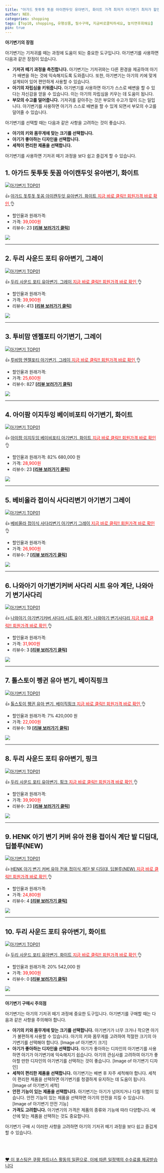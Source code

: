 ```yaml
---
title: "아가드 돗투돗 돗꼼 아이캔두잇 유아변기, 화이트 가격 최저가 아기변기 최저가 할인가격 추천"
author: NEO.
categories: shopping
tags: [Top10, shopping, 유행상품, 필수구매, 지금바로클릭하세요, 놓치면후회해요]
pin: true
---
```

**아기변기의 장점**

아기변기는 기저귀를 떼는 과정에 도움이 되는 중요한 도구입니다. 아기변기를 사용하면 다음과 같은 장점이 있습니다.

* **기저귀 떼기 과정을 촉진합니다.** 아기변기는 기저귀와는 다른 환경을 제공하여 아기가 배변을 하는 것에 익숙해지도록 도와줍니다. 또한, 아기변기는 아기의 키에 맞게 설계되어 있어 편안하게 사용할 수 있습니다.
* **아기의 자립심을 키워줍니다.** 아기변기를 사용하면 아기가 스스로 배변을 할 수 있다는 자신감을 얻을 수 있습니다. 이는 아기의 자립심을 키우는 데 도움이 됩니다.
* **부모의 수고를 덜어줍니다.** 기저귀를 갈아주는 것은 부모의 수고가 많이 드는 일입니다. 아기변기를 사용하면 아기가 스스로 배변을 할 수 있게 되면서 부모의 수고를 덜어줄 수 있습니다.

아기변기를 선택할 때는 다음과 같은 사항을 고려하는 것이 좋습니다.

* **아기의 키와 몸무게에 맞는 크기를 선택합니다.**
* **아기가 좋아하는 디자인을 선택합니다.**
* **세척이 편리한 제품을 선택합니다.**

아기변기를 사용하면 기저귀 떼기 과정을 보다 쉽고 즐겁게 할 수 있습니다.

   

## 1. 아가드 돗투돗 돗꼼 아이캔두잇 유아변기, 화이트

[![아기변기 TOP01](https://thumbnail9.coupangcdn.com/thumbnails/remote/490x490ex/image/retail/images/1763109379621938-0d12ecee-91bf-47e4-a6fa-b3de2d58d5fa.jpg)](https://link.coupang.com/re/AFFSDP?lptag=AF3617701&subid=GithubCoopas&pageKey=6143525601&traceid=V0-153&itemId=11804559288&vendorItemId=79078111791)


👍 [아가드 돗투돗 돗꼼 아이캔두잇 유아변기, 화이트 <font color=red> 지금 바로 클릭!! 회원가격 바로 확인 </font> ](https://link.coupang.com/re/AFFSDP?lptag=AF3617701&subid=GithubCoopas&pageKey=6143525601&traceid=V0-153&itemId=11804559288&vendorItemId=79078111791) 👌 


- 할인율과 원래가격: 
- 가격: <span style='color:red'>39,000원</span>
- 리뷰수: 23  [**[리뷰 보러가기 클릭]**](https://link.coupang.com/re/AFFSDP?lptag=AF3617701&subid=GithubCoopas&pageKey=6143525601&traceid=V0-153&itemId=11804559288&vendorItemId=79078111791)

[![](/discount_price.png)](https://link.coupang.com/re/AFFSDP?lptag=AF3617701&subid=GithubCoopas&pageKey=6143525601&traceid=V0-153&itemId=11804559288&vendorItemId=79078111791)

---


   

## 2. 두리 사운드 포티 유아변기, 그레이

[![아기변기 TOP01](https://thumbnail7.coupangcdn.com/thumbnails/remote/490x490ex/image/retail/images/2020/08/21/19/8/58567b0c-048b-4858-af04-aff443e1bdaf.jpg)](https://link.coupang.com/re/AFFSDP?lptag=AF3617701&subid=GithubCoopas&pageKey=2150004307&traceid=V0-153&itemId=3651197057&vendorItemId=71636688581)


👍 [두리 사운드 포티 유아변기, 그레이 <font color=red> 지금 바로 클릭!! 회원가격 바로 확인 </font> ](https://link.coupang.com/re/AFFSDP?lptag=AF3617701&subid=GithubCoopas&pageKey=2150004307&traceid=V0-153&itemId=3651197057&vendorItemId=71636688581) 👌 


- 할인율과 원래가격: 
- 가격: <span style='color:red'>39,900원</span>
- 리뷰수: 413  [**[리뷰 보러가기 클릭]**](https://link.coupang.com/re/AFFSDP?lptag=AF3617701&subid=GithubCoopas&pageKey=2150004307&traceid=V0-153&itemId=3651197057&vendorItemId=71636688581)

[![](/discount_price.png)](https://link.coupang.com/re/AFFSDP?lptag=AF3617701&subid=GithubCoopas&pageKey=2150004307&traceid=V0-153&itemId=3651197057&vendorItemId=71636688581)

---


   

## 3. 투비맘 엔젤포티 아기변기, 그레이

[![아기변기 TOP01](https://thumbnail10.coupangcdn.com/thumbnails/remote/490x490ex/image/retail/images/359158618713823-8b1a649a-7396-46a1-accc-039a5da5a20a.jpg)](https://link.coupang.com/re/AFFSDP?lptag=AF3617701&subid=GithubCoopas&pageKey=1149869142&traceid=V0-153&itemId=3073480193&vendorItemId=71061386695)


👍 [투비맘 엔젤포티 아기변기, 그레이 <font color=red> 지금 바로 클릭!! 회원가격 바로 확인 </font> ](https://link.coupang.com/re/AFFSDP?lptag=AF3617701&subid=GithubCoopas&pageKey=1149869142&traceid=V0-153&itemId=3073480193&vendorItemId=71061386695) 👌 


- 할인율과 원래가격: 
- 가격: <span style='color:red'>25,600원</span>
- 리뷰수: 827  [**[리뷰 보러가기 클릭]**](https://link.coupang.com/re/AFFSDP?lptag=AF3617701&subid=GithubCoopas&pageKey=1149869142&traceid=V0-153&itemId=3073480193&vendorItemId=71061386695)

[![](/discount_price.png)](https://link.coupang.com/re/AFFSDP?lptag=AF3617701&subid=GithubCoopas&pageKey=1149869142&traceid=V0-153&itemId=3073480193&vendorItemId=71061386695)

---


   

## 4. 아이팜 이지두잉 베이비포티 아기변기, 화이트

[![아기변기 TOP01](https://thumbnail7.coupangcdn.com/thumbnails/remote/490x490ex/image/vendor_inventory/6eaa/efdef4d55c7149fc70078ee8dfd3256ffdd6bbbdec1a4437b787dff40f51.jpg)](https://link.coupang.com/re/AFFSDP?lptag=AF3617701&subid=GithubCoopas&pageKey=108080477&traceid=V0-153&itemId=8168880516&vendorItemId=75457049974)


👍 [아이팜 이지두잉 베이비포티 아기변기, 화이트 <font color=red> 지금 바로 클릭!! 회원가격 바로 확인 </font> ](https://link.coupang.com/re/AFFSDP?lptag=AF3617701&subid=GithubCoopas&pageKey=108080477&traceid=V0-153&itemId=8168880516&vendorItemId=75457049974) 👌 


- 할인율과 원래가격: 82%  680,000   원
- 가격: <span style='color:red'>28,900원</span>
- 리뷰수: 23  [**[리뷰 보러가기 클릭]**](https://link.coupang.com/re/AFFSDP?lptag=AF3617701&subid=GithubCoopas&pageKey=108080477&traceid=V0-153&itemId=8168880516&vendorItemId=75457049974)

[![](/discount_price.png)](https://link.coupang.com/re/AFFSDP?lptag=AF3617701&subid=GithubCoopas&pageKey=108080477&traceid=V0-153&itemId=8168880516&vendorItemId=75457049974)

---


   

## 5. 베비올라 접이식 사다리변기 아기변기 그레이

[![아기변기 TOP01](https://thumbnail8.coupangcdn.com/thumbnails/remote/490x490ex/image/vendor_inventory/9e3d/fb6b93e7b30b988f62d951c0d4151f2aeb121ef007465e92cf11a51f44e3.png)](https://link.coupang.com/re/AFFSDP?lptag=AF3617701&subid=GithubCoopas&pageKey=7582079752&traceid=V0-153&itemId=20016836914&vendorItemId=87135091523)


👍 [베비올라 접이식 사다리변기 아기변기 그레이 <font color=red> 지금 바로 클릭!! 회원가격 바로 확인 </font> ](https://link.coupang.com/re/AFFSDP?lptag=AF3617701&subid=GithubCoopas&pageKey=7582079752&traceid=V0-153&itemId=20016836914&vendorItemId=87135091523) 👌 


- 할인율과 원래가격: 
- 가격: <span style='color:red'>26,900원</span>
- 리뷰수: 7  [**[리뷰 보러가기 클릭]**](https://link.coupang.com/re/AFFSDP?lptag=AF3617701&subid=GithubCoopas&pageKey=7582079752&traceid=V0-153&itemId=20016836914&vendorItemId=87135091523)

[![](/discount_price.png)](https://link.coupang.com/re/AFFSDP?lptag=AF3617701&subid=GithubCoopas&pageKey=7582079752&traceid=V0-153&itemId=20016836914&vendorItemId=87135091523)

---


   

## 6. 나와아기 아기변기커버 사다리 시트 유아 계단, 나와아기 변기사다리

[![아기변기 TOP01](https://thumbnail8.coupangcdn.com/thumbnails/remote/490x490ex/image/vendor_inventory/cd3e/35fc618278ede22df4981bfa25003fabaaaee18aa1172b3b6dc4b281e5bb.jpg)](https://link.coupang.com/re/AFFSDP?lptag=AF3617701&subid=GithubCoopas&pageKey=7581727916&traceid=V0-153&itemId=20015365827&vendorItemId=87096733746)


👍 [나와아기 아기변기커버 사다리 시트 유아 계단, 나와아기 변기사다리 <font color=red> 지금 바로 클릭!! 회원가격 바로 확인 </font> ](https://link.coupang.com/re/AFFSDP?lptag=AF3617701&subid=GithubCoopas&pageKey=7581727916&traceid=V0-153&itemId=20015365827&vendorItemId=87096733746) 👌 


- 할인율과 원래가격: 
- 가격: <span style='color:red'>31,900원</span>
- 리뷰수: 3  [**[리뷰 보러가기 클릭]**](https://link.coupang.com/re/AFFSDP?lptag=AF3617701&subid=GithubCoopas&pageKey=7581727916&traceid=V0-153&itemId=20015365827&vendorItemId=87096733746)

[![](/discount_price.png)](https://link.coupang.com/re/AFFSDP?lptag=AF3617701&subid=GithubCoopas&pageKey=7581727916&traceid=V0-153&itemId=20015365827&vendorItemId=87096733746)

---


   

## 7. 톨스토이 펭귄 유아 변기, 베이직핑크

[![아기변기 TOP01](https://thumbnail6.coupangcdn.com/thumbnails/remote/490x490ex/image/retail/images/105993722212118-fdc8a425-9680-46dd-ac81-044d12ea9ea6.jpg)](https://link.coupang.com/re/AFFSDP?lptag=AF3617701&subid=GithubCoopas&pageKey=19923340&traceid=V0-153&itemId=79212146&vendorItemId=3133902250)


👍 [톨스토이 펭귄 유아 변기, 베이직핑크 <font color=red> 지금 바로 클릭!! 회원가격 바로 확인 </font> ](https://link.coupang.com/re/AFFSDP?lptag=AF3617701&subid=GithubCoopas&pageKey=19923340&traceid=V0-153&itemId=79212146&vendorItemId=3133902250) 👌 


- 할인율과 원래가격: 7%  420,000   원
- 가격: <span style='color:red'>22,000원</span>
- 리뷰수: 19  [**[리뷰 보러가기 클릭]**](https://link.coupang.com/re/AFFSDP?lptag=AF3617701&subid=GithubCoopas&pageKey=19923340&traceid=V0-153&itemId=79212146&vendorItemId=3133902250)

[![](/discount_price.png)](https://link.coupang.com/re/AFFSDP?lptag=AF3617701&subid=GithubCoopas&pageKey=19923340&traceid=V0-153&itemId=79212146&vendorItemId=3133902250)

---


   

## 8. 두리 사운드 포티 유아변기, 핑크

[![아기변기 TOP01](https://thumbnail9.coupangcdn.com/thumbnails/remote/490x490ex/image/retail/images/2020/08/21/19/6/873cc7e7-7325-4f04-8a4c-751ac19b7b53.jpg)](https://link.coupang.com/re/AFFSDP?lptag=AF3617701&subid=GithubCoopas&pageKey=2150004307&traceid=V0-153&itemId=3651197055&vendorItemId=71636688566)


👍 [두리 사운드 포티 유아변기, 핑크 <font color=red> 지금 바로 클릭!! 회원가격 바로 확인 </font> ](https://link.coupang.com/re/AFFSDP?lptag=AF3617701&subid=GithubCoopas&pageKey=2150004307&traceid=V0-153&itemId=3651197055&vendorItemId=71636688566) 👌 


- 할인율과 원래가격: 
- 가격: <span style='color:red'>39,900원</span>
- 리뷰수: 23  [**[리뷰 보러가기 클릭]**](https://link.coupang.com/re/AFFSDP?lptag=AF3617701&subid=GithubCoopas&pageKey=2150004307&traceid=V0-153&itemId=3651197055&vendorItemId=71636688566)

[![](/discount_price.png)](https://link.coupang.com/re/AFFSDP?lptag=AF3617701&subid=GithubCoopas&pageKey=2150004307&traceid=V0-153&itemId=3651197055&vendorItemId=71636688566)

---


   

## 9. HENK 아기 변기 커버 유아 전용 접이식 계단 발 디딤대, 딥블루(NEW)

[![아기변기 TOP01](https://thumbnail10.coupangcdn.com/thumbnails/remote/490x490ex/image/vendor_inventory/0d4d/a8778e4f83e7438a94249537862db59b65ee92a058f6aab8ccbc8781c35a.jpg)](https://link.coupang.com/re/AFFSDP?lptag=AF3617701&subid=GithubCoopas&pageKey=7599990844&traceid=V0-153&itemId=20102205957&vendorItemId=86872545636)


👍 [HENK 아기 변기 커버 유아 전용 접이식 계단 발 디딤대, 딥블루(NEW) <font color=red> 지금 바로 클릭!! 회원가격 바로 확인 </font> ](https://link.coupang.com/re/AFFSDP?lptag=AF3617701&subid=GithubCoopas&pageKey=7599990844&traceid=V0-153&itemId=20102205957&vendorItemId=86872545636) 👌 


- 할인율과 원래가격: 
- 가격: <span style='color:red'>24,800원</span>
- 리뷰수: 4  [**[리뷰 보러가기 클릭]**](https://link.coupang.com/re/AFFSDP?lptag=AF3617701&subid=GithubCoopas&pageKey=7599990844&traceid=V0-153&itemId=20102205957&vendorItemId=86872545636)

[![](/discount_price.png)](https://link.coupang.com/re/AFFSDP?lptag=AF3617701&subid=GithubCoopas&pageKey=7599990844&traceid=V0-153&itemId=20102205957&vendorItemId=86872545636)

---


   

## 10. 두리 사운드 포티 유아변기, 화이트

[![아기변기 TOP01](https://thumbnail10.coupangcdn.com/thumbnails/remote/490x490ex/image/retail/images/2020/08/21/19/2/64af4a2c-4048-4d42-a982-d28d326e1874.jpg)](https://link.coupang.com/re/AFFSDP?lptag=AF3617701&subid=GithubCoopas&pageKey=2150004307&traceid=V0-153&itemId=3651197053&vendorItemId=71636688540)


👍 [두리 사운드 포티 유아변기, 화이트 <font color=red> 지금 바로 클릭!! 회원가격 바로 확인 </font> ](https://link.coupang.com/re/AFFSDP?lptag=AF3617701&subid=GithubCoopas&pageKey=2150004307&traceid=V0-153&itemId=3651197053&vendorItemId=71636688540) 👌 


- 할인율과 원래가격: 20%  542,000   원
- 가격: <span style='color:red'>39,900원</span>
- 리뷰수: 0  [**[리뷰 보러가기 클릭]**](https://link.coupang.com/re/AFFSDP?lptag=AF3617701&subid=GithubCoopas&pageKey=2150004307&traceid=V0-153&itemId=3651197053&vendorItemId=71636688540)

[![](/discount_price.png)](https://link.coupang.com/re/AFFSDP?lptag=AF3617701&subid=GithubCoopas&pageKey=2150004307&traceid=V0-153&itemId=3651197053&vendorItemId=71636688540)

---
**아기변기 구매시 주의점**

아기변기는 아기의 기저귀 떼기 과정에 중요한 도구입니다. 아기변기를 구매할 때는 다음과 같은 사항을 주의해야 합니다.

* **아기의 키와 몸무게에 맞는 크기를 선택합니다.** 아기변기가 너무 크거나 작으면 아기가 불편하게 사용할 수 있습니다. 아기의 키와 몸무게를 고려하여 적절한 크기의 아기변기를 선택해야 합니다.
[Image of 아기변기 크기]
* **아기가 좋아하는 디자인을 선택합니다.** 아기가 좋아하는 디자인의 아기변기를 사용하면 아기가 아기변기에 익숙해지기 쉽습니다. 아기의 관심사를 고려하여 아기가 좋아할 만한 디자인의 아기변기를 선택하는 것이 좋습니다.
[Image of 아기변기 디자인]
* **세척이 편리한 제품을 선택합니다.** 아기변기는 배변 후 자주 세척해야 합니다. 세척이 편리한 제품을 선택하면 아기변기를 청결하게 유지하는 데 도움이 됩니다.
[Image of 아기변기 세척]
* **안전 기능이 있는 제품을 선택합니다.** 아기변기는 아기가 넘어지거나 다칠 위험이 있습니다. 안전 기능이 있는 제품을 선택하면 아기의 안전을 지킬 수 있습니다.
[Image of 아기변기 안전 기능]
* **가격도 고려합니다.** 아기변기의 가격은 제품의 종류와 기능에 따라 다양합니다. 예산에 맞는 제품을 선택하는 것도 중요합니다.

아기변기 구매 시 이러한 사항을 고려하면 아기의 기저귀 떼기 과정을 보다 쉽고 즐겁게 할 수 있습니다.<br><br><br><br><br> [ ❤  이 포스팅은 쿠팡 파트너스 활동의 일환으로, 이에 따른 일정액의 수수료를 제공받습니다](https://link.coupang.com/a/bcEFyh)